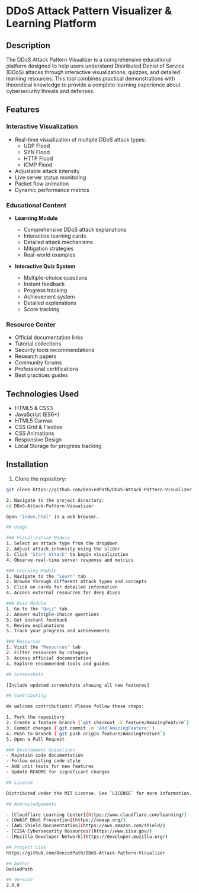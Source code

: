 # DDoS Attack Pattern Visualizer & Learning Platform

## Description

The DDoS Attack Pattern Visualizer is a comprehensive educational platform designed to help users understand Distributed Denial of Service (DDoS) attacks through interactive visualizations, quizzes, and detailed learning resources. This tool combines practical demonstrations with theoretical knowledge to provide a complete learning experience about cybersecurity threats and defenses.

## Features

### Interactive Visualization
- Real-time visualization of multiple DDoS attack types:
  - UDP Flood
  - SYN Flood
  - HTTP Flood
  - ICMP Flood
- Adjustable attack intensity
- Live server status monitoring
- Packet flow animation
- Dynamic performance metrics

### Educational Content
- **Learning Module**
  - Comprehensive DDoS attack explanations
  - Interactive learning cards
  - Detailed attack mechanisms
  - Mitigation strategies
  - Real-world examples

- **Interactive Quiz System**
  - Multiple-choice questions
  - Instant feedback
  - Progress tracking
  - Achievement system
  - Detailed explanations
  - Score tracking

### Resource Center
- Official documentation links
- Tutorial collections
- Security tools recommendations
- Research papers
- Community forums
- Professional certifications
- Best practices guides

## Technologies Used

- HTML5 & CSS3
- JavaScript (ES6+)
- HTML5 Canvas
- CSS Grid & Flexbox
- CSS Animations
- Responsive Design
- Local Storage for progress tracking

## Installation

1. Clone the repository:
```bash 
git clone https://github.com/DeniedPath/DDoS-Attack-Pattern-Visualizer.git

2. Navigate to the project directory:
cd DDoS-Attack-Pattern-Visualizer

Open "index.html" in a web browser.

## Usage

### Visualization Module
1. Select an attack type from the dropdown
2. Adjust attack intensity using the slider
3. Click "Start Attack" to begin visualization
4. Observe real-time server response and metrics

### Learning Module
1. Navigate to the "Learn" tab
2. Browse through different attack types and concepts
3. Click on cards for detailed information
4. Access external resources for deep dives

### Quiz Module
1. Go to the "Quiz" tab
2. Answer multiple-choice questions
3. Get instant feedback
4. Review explanations
5. Track your progress and achievements

### Resources
1. Visit the "Resources" tab
2. Filter resources by category
3. Access official documentation
4. Explore recommended tools and guides

## Screenshots

[Include updated screenshots showing all new features]

## Contributing

We welcome contributions! Please follow these steps:

1. Fork the repository
2. Create a feature branch (`git checkout -b feature/AmazingFeature`)
3. Commit changes (`git commit -m 'Add AmazingFeature'`)
4. Push to branch (`git push origin feature/AmazingFeature`)
5. Open a Pull Request

### Development Guidelines
- Maintain code documentation
- Follow existing code style
- Add unit tests for new features
- Update README for significant changes

## License

Distributed under the MIT License. See `LICENSE` for more information.

## Acknowledgements

- [Cloudflare Learning Center](https://www.cloudflare.com/learning/)
- [OWASP DDoS Prevention](https://owasp.org/)
- [AWS Shield Documentation](https://aws.amazon.com/shield/)
- [CISA Cybersecurity Resources](https://www.cisa.gov/)
- [Mozilla Developer Network](https://developer.mozilla.org/)

## Project Link
https://github.com/DeniedPath/DDoS-Attack-Pattern-Visualizer

## Author
DeniedPath

## Version
2.0.0

